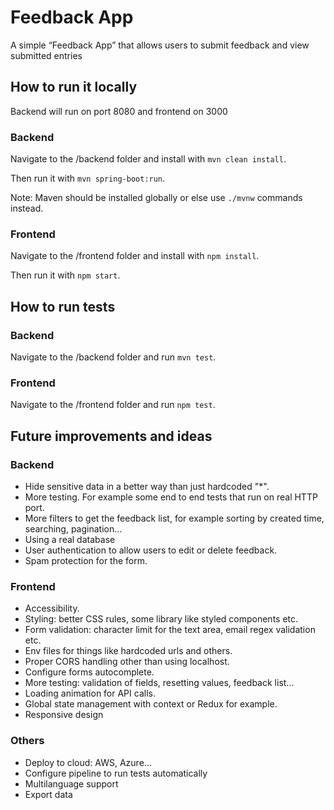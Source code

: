 # Feedback App

A simple “Feedback App” that allows users to submit feedback and view submitted entries

## How to run it locally

Backend will run on port 8080 and frontend on 3000

### Backend
Navigate to the /backend folder and install with ``mvn clean install``.

Then run it with ``mvn spring-boot:run``.

Note: Maven should be installed globally or else use ``./mvnw`` commands instead.

### Frontend 
Navigate to the /frontend folder and install with ``npm install``.

Then run it with ``npm start``.


## How to run tests

### Backend
Navigate to the /backend folder and run ``mvn test``.

### Frontend 
Navigate to the /frontend folder and run ``npm test``.

## Future improvements and ideas

### Backend

- Hide sensitive data in a better way than just hardcoded "*".
- More testing. For example some end to end tests that run on real HTTP port.
- More filters to get the feedback list, for example sorting by created time, searching, pagination...
- Using a real database
- User authentication to allow users to edit or delete feedback.
- Spam protection for the form.

### Frontend

- Accessibility.
- Styling: better CSS rules, some library like styled components etc.
- Form validation: character limit for the text area, email regex validation etc.
- Env files for things like hardcoded urls and others.
- Proper CORS handling other than using localhost.
- Configure forms autocomplete.
- More testing: validation of fields, resetting values, feedback list...
- Loading animation for API calls.
- Global state management with context or Redux for example.
- Responsive design

### Others

- Deploy to cloud: AWS, Azure...
- Configure pipeline to run tests automatically
- Multilanguage support
- Export data
  
